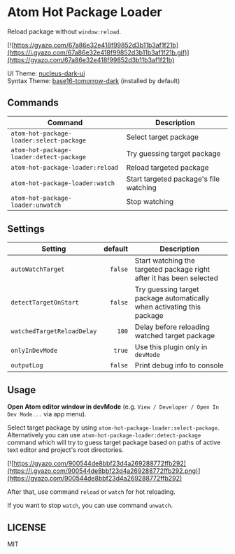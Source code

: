 # Atom Hot Package Loader

Reload package without `window:reload`.

[![https://gyazo.com/67a86e32e418f99852d3b11b3af1f21b](https://i.gyazo.com/67a86e32e418f99852d3b11b3af1f21b.gif)](https://gyazo.com/67a86e32e418f99852d3b11b3af1f21b)


UI Theme: [nucleus-dark-ui](https://atom.io/themes/nucleus-dark-ui)  
Syntax Theme: [base16-tomorrow-dark](https://github.com/atom/base16-tomorrow-dark-theme) (installed by default)

## Commands

Command                                  | Description
-----------------------------------------|---------------------------------------
`atom-hot-package-loader:select-package` | Select target package
`atom-hot-package-loader:detect-package` | Try guessing target package
`atom-hot-package-loader:reload`         | Reload targeted package
`atom-hot-package-loader:watch`          | Start targeted package's file watching
`atom-hot-package-loader:unwatch`        | Stop watching

## Settings

Setting                    | default | Description
---------------------------|--------:|--------------------------------------------------------------
`autoWatchTarget`          | `false` | Start watching the targeted package right after it has been selected
`detectTargetOnStart`      | `false` | Try guessing target package automatically when activating this package
`watchedTargetReloadDelay` |   `100` | Delay before reloading watched target package
`onlyInDevMode`            |  `true` | Use this plugin only in `devMode`
`outputLog`                | `false` | Print debug info to console

## Usage

__Open Atom editor window in devMode__ (e.g. `View / Developer / Open In Dev Mode...` via app menu).

Select target package by using `atom-hot-package-loader:select-package`. Alternatively you can use `atom-hot-package-loader:detect-package` command which will try to guess target package based on paths of active text editor and project's root directories.

[![https://gyazo.com/900544de8bbf23d4a269288772ffb292](https://i.gyazo.com/900544de8bbf23d4a269288772ffb292.png)](https://gyazo.com/900544de8bbf23d4a269288772ffb292)

After that, use command `reload` or `watch` for hot reloading.

If you want to stop `watch`, you can use command `unwatch`.

## LICENSE
MIT
